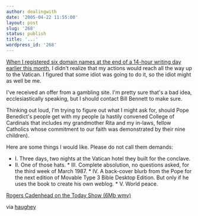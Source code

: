 ```yaml
---
author: dealingwith
date: '2005-04-22 11:55:00'
layout: post
slug: '268'
status: publish
title: '...'
wordpress_id: '268'
---
```


[When I registered six domain names at the end of a 14-hour writing day
earlier this month][1], I didn't realize that my actions would reach all the
way up to the Vatican. I figured that some idiot was going to do it, so the
idiot might as well be me.

I've received an offer from a gambling site. I'm pretty sure that's a bad
idea, ecclesiastically speaking, but I should contact Bill Bennett to make
sure.

Thinking out loud, I'm trying to figure out what I might ask for, should Pope
Benedict's people get with my people (a hastily convened College of Cardinals
that includes my grandmother Rita and my in-laws, fellow Catholics whose
commitment to our faith was demonstrated by their nine children).

Here are some things I would like. Please do not call them demands:

* I. Three days, two nights at the Vatican hotel they built for the conclave.
* II. One of those hats. * III. Complete absolution, no questions asked, for
the third week of March 1987. * IV. A back-cover blurb from the Pope for the
next edition of Movable Type 3 Bible Desktop Edition. But only if he uses the
book to create his own weblog. * V. World peace.

[Rogers Cadenhead on the Today Show (6Mb wmv)][2]

via [haughey][3]

   [1]: http://www.cadenhead.org/workbench/

   [2]: http://junk.haughey.com/rogers.wmv

   [3]: http://feeds.feedburner.com/AWholeLottaNothing?m=474

